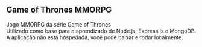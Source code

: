 ## Game of Thrones MMORPG

Jogo MMORPG da série Game of Thrones  
Utilizado como base para o aprendizado de Node.js, Express.js e MongoDB.  
A aplicação não está hospedada, você pode baixar e rodar localmente.  

